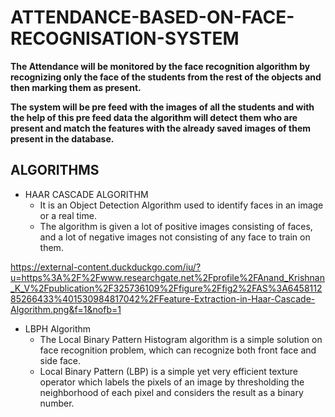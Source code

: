 # ATTENDANCE-BASED-ON-FACE-RECOGNISATION-SYSTEM

**The Attendance will be monitored by the face recognition algorithm by recognizing only the face of the students from the rest of the objects and then marking them as present.** 

**The system will be pre feed with the images of all the students and with the help of this pre feed data the algorithm will detect them who are present and match the features with the already saved images of them present in the database.**

## ALGORITHMS

* HAAR CASCADE ALGORITHM  
  * It is an Object Detection Algorithm used to identify faces in an image or a real time.
  * The algorithm is given a lot of positive images consisting of faces, and a lot of negative images not consisting of any face to train on them.

https://external-content.duckduckgo.com/iu/?u=https%3A%2F%2Fwww.researchgate.net%2Fprofile%2FAnand_Krishnan_K_V%2Fpublication%2F325736109%2Ffigure%2Ffig2%2FAS%3A645811285266433%401530984817042%2FFeature-Extraction-in-Haar-Cascade-Algorithm.png&f=1&nofb=1
  
* LBPH Algorithm
  * The Local Binary Pattern Histogram algorithm is a simple solution on face recognition problem, which can recognize both front face and side face.
  * Local Binary Pattern (LBP) is a simple yet very efficient texture operator which labels the pixels of an image by thresholding the neighborhood of each pixel and considers the result as a binary number.









